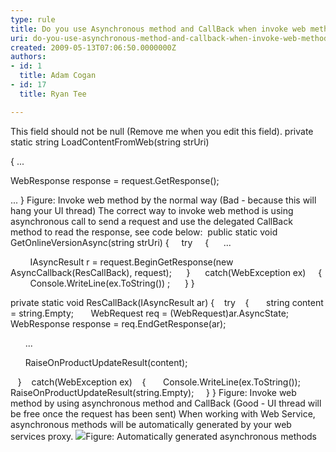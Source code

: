 ```yaml
---
type: rule
title: Do you use Asynchronous method and CallBack when invoke web method?
uri: do-you-use-asynchronous-method-and-callback-when-invoke-web-method
created: 2009-05-13T07:06:50.0000000Z
authors:
- id: 1
  title: Adam Cogan
- id: 17
  title: Ryan Tee

---
```


 This field should not be null (Remove me when you edit this field). private static string LoadContentFromWeb(string strUri) 

{ 
... 

WebResponse response = request.GetResponse(); 

...
} Figure: Invoke web method by the normal way (Bad - because this will hang your UI thread) 
The correct way to invoke web method is using asynchronous call to send a request and use the delegated CallBack method to read the response, see code below:
 public static void GetOnlineVersionAsync(string strUri) 
{ 
    try
    {
     ...

        IAsyncResult r = request.BeginGetResponse(new AsyncCallback(ResCallBack), request);
     }
     catch(WebException ex)
    {
        Console.WriteLine(ex.ToString()) ; 
     }
}



private static void ResCallBack(IAsyncResult ar)
{
   try
   {
      string content = string.Empty;
      WebRequest req = (WebRequest)ar.AsyncState;
      WebResponse response = req.EndGetResponse(ar);

      ...

      RaiseOnProductUpdateResult(content);

   }
   catch(WebException ex)
   {
      Console.WriteLine(ex.ToString());
      RaiseOnProductUpdateResult(string.Empty);
    }
} Figure: Invoke web method by using asynchronous method and CallBack (Good - UI thread will be free once the request has been sent) 
When working with Web Service, asynchronous methods will be automatically generated by your web services proxy.
![](/Standards/SoftwareDevelopment/RulesToBetterDotNETProjects/PublishingImages/AsyncCallBack-Rulest1.gif)Figure: Automatically generated asynchronous methods
